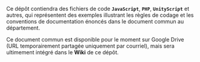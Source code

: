 Ce dépôt contiendra des fichiers de code <b><code>JavaScript</code></b>, <b><code>PHP</code></b>, <b><code>UnityScript</code></b> et autres, qui représentent des exemples illustrant les règles de codage et les conventions de documentation énoncés dans le document commun au département.

Ce document commun est disponible pour le moment sur Google Drive (URL temporairement partagée uniquement par courriel), mais sera ultimement intégré dans le <b>Wiki</b> de ce dépôt.
